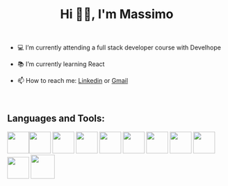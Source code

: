 ### <h1 align="center">Hi 👋🏻, I'm Massimo</h1> 

<br/>

- 💻 I’m currently attending a full stack developer course with Develhope   
- :books: I’m currently learning React

- 📫 How to reach me: [Linkedin](https://www.linkedin.com/in/massimo-caser-5532b5248/) or [Gmail](massimocaser@gmail.com)

<br/>

<h2>Languages and Tools:</h2>

<img src="https://user-images.githubusercontent.com/104093060/188332451-069f5a14-6b38-4091-bf4e-dd36fe1ec6cb.png" width=50><img src="https://user-images.githubusercontent.com/104093060/188332406-fb3f8fdd-909c-4741-822a-a4b49cad46d3.png" width=50>
<img src="https://user-images.githubusercontent.com/104093060/188332421-68544eb1-1d3f-4ab4-935d-4f30fa68f198.png" width=50>
<img src="https://user-images.githubusercontent.com/104093060/188332464-4c1a20ea-9ec8-41f1-9c98-37bf141e8e7f.png" width=50>
<img src="https://user-images.githubusercontent.com/104093060/188332478-ebea6e48-fed1-444c-bcc6-de6129306900.png" width=50>
<img src="https://user-images.githubusercontent.com/104093060/188332480-5ceefa9c-1f6c-4c11-b4c5-17c95d27e0dd.png" width=50>
<img src="https://user-images.githubusercontent.com/104093060/188332487-f40070f9-104a-4089-94be-65138c1d4df5.png" width=50>
<img src="https://user-images.githubusercontent.com/104093060/188332498-2f707aa6-5fd3-4e40-982c-cedbd7df712a.png" width=50>
<img src="https://seeklogo.com/images/W/webpack-logo-9E66EE203A-seeklogo.com.png" width=50>
<img src="https://cdn.iconscout.com/icon/free/png-256/node-js-1174925.png" width=50>
<img src="https://damiandeluca.com.ar/wp-content/uploads/2018/04/gologo.png" width=55>

